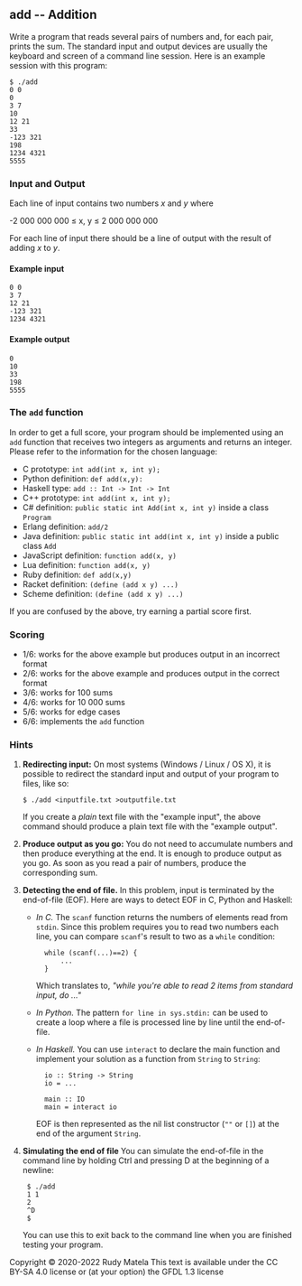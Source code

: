 add -- Addition
---------------

Write a program that
	reads several pairs of numbers and,
	for each pair, prints the sum.
The standard input and output devices
	are usually the keyboard and screen of a command line session.
Here is an example session with this program:

	$ ./add
	0 0
	0
	3 7
	10
	12 21
	33
	-123 321
	198
	1234 4321
	5555

### Input and Output

Each line of input contains two numbers _x_ and _y_ where

-2 000 000 000 ≤ x, y ≤ 2 000 000 000

For each line of input there should be a line of output
with the result of adding _x_ to _y_.

#### Example input

	0 0
	3 7
	12 21
	-123 321
	1234 4321


#### Example output

	0
	10
	33
	198
	5555

### The `add` function

In order to get a full score,
your program should be implemented using an `add` function
that receives two integers as arguments and returns an integer.
Please refer to the information for the chosen language:

* C prototype:           `int add(int x, int y);`
* Python definition:     `def add(x,y):`
* Haskell type:          `add :: Int -> Int -> Int`
* C++ prototype:         `int add(int x, int y);`
* C# definition:         `public static int Add(int x, int y)` inside a class `Program`
* Erlang definition:     `add/2`
* Java definition:       `public static int add(int x, int y)` inside a public class `Add`
* JavaScript definition: `function add(x, y)`
* Lua definition:        `function add(x, y)`
* Ruby definition:       `def add(x,y)`
* Racket definition:     `(define (add x y) ...)`
* Scheme definition:     `(define (add x y) ...)`

If you are confused by the above,
try earning a partial score first.

### Scoring

* 1/6: works for the above example but produces output in an incorrect format
* 2/6: works for the above example and produces output in the correct format
* 3/6: works for 100 sums
* 4/6: works for 10 000 sums
* 5/6: works for edge cases
* 6/6: implements the `add` function

### Hints

1. __Redirecting input:__
	On most systems (Windows / Linux / OS X),
	it is possible to redirect the standard input and output
	of your program to files, like so:

       $ ./add <inputfile.txt >outputfile.txt

	If you create a _plain_ text file with the "example input",
	the above command should produce
	a plain text file with the "example output".

2. __Produce output as you go:__
	You do not need to accumulate numbers and then produce everything at the end.
	It is enough to produce output as you go.
	As soon as you read a pair of numbers,
	produce the corresponding sum.

3. __Detecting the end of file.__
	In this problem, input is terminated by the end-of-file (EOF).
	Here are ways to detect EOF in C, Python and Haskell:

	- _In C._
		The `scanf` function returns the numbers of elements read from `stdin`.
		Since this problem requires you to read two numbers each line,
		you can compare `scanf`'s result to two as a `while` condition:

			while (scanf(...)==2) {
				...
			}

		Which translates to, _"while you're able to read 2 items from standard input, do ..."_

	- _In Python._
		The pattern `for line in sys.stdin:` can be used
		to create a loop where a file is processed line by line
		until the end-of-file.

	- _In Haskell._
		You can use `interact` to declare the main function
		and implement your solution as a function from `String` to `String`:

			io :: String -> String
			io = ...

			main :: IO
			main = interact io

		EOF is then represented as the nil list constructor (`""` or `[]`)
		at the end of the argument `String`.

4. __Simulating the end of file__
	You can simulate the end-of-file in the command line
	by holding Ctrl and pressing D
	at the beginning of a newline:

		$ ./add
		1 1
		2
		^D
		$

	You can use this to exit back to the command line
	when you are finished testing your program.


Copyright © 2020-2022  Rudy Matela
This text is available under the CC BY-SA 4.0 license
or (at your option) the GFDL 1.3 license
